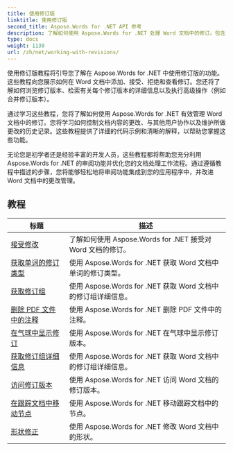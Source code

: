```yaml
---
title: 使用修订版
linktitle: 使用修订版
second_title: Aspose.Words for .NET API 参考
description: 了解如何使用 Aspose.Words for .NET 处理 Word 文档中的修订。包含用于管理和查看修订的示例代码的分步教程。
type: docs
weight: 1130
url: /zh/net/working-with-revisions/
---
```

使用修订版教程将引导您了解在 Aspose.Words for .NET 中使用修订版的功能。这些教程向您展示如何在 Word 文档中添加、接受、拒绝和查看修订。您还将了解如何浏览修订版本、检索有关每个修订版本的详细信息以及执行高级操作（例如合并修订版本）。

通过学习这些教程，您将了解如何使用 Aspose.Words for .NET 有效管理 Word 文档中的修订。您将学习如何控制文档内容的更改、与其他用户协作以及维护所做更改的历史记录。这些教程提供了详细的代码示例和清晰的解释，以帮助您掌握这些功能。

无论您是初学者还是经验丰富的开发人员，这些教程都将帮助您充分利用 Aspose.Words for .NET 的审阅功能并优化您的文档处理工作流程。通过遵循教程中描述的步骤，您将能够轻松地将审阅功能集成到您的应用程序中，并改进 Word 文档中的更改管理。

 ## 教程
| 标题 | 描述 |
| --- | --- |
| [接受修改](./accept-revisions/) | 了解如何使用 Aspose.Words for .NET 接受对 Word 文档的修订。 |
| [获取单词的修订类型](./get-revision-types/) | 使用 Aspose.Words for .NET 获取 Word 文档中单词的修订类型。 |
| [获取修订组](./get-revision-groups/) | 使用 Aspose.Words for .NET 获取 Word 文档中的修订组详细信息。 |
| [删除 PDF 文件中的注释](./remove-comments-in-pdf/) | 使用 Aspose.Words for .NET 删除 PDF 文件中的注释。 |
| [在气球中显示修订](./show-revisions-in-balloons/) | 使用 Aspose.Words for .NET 在气球中显示修订版本。 |
| [获取修订组详细信息](./get-revision-group-details/) | 使用 Aspose.Words for .NET 获取 Word 文档中的修订组详细信息。 |
| [访问修订版本](./access-revised-version/) | 使用 Aspose.Words for .NET 访问 Word 文档的修订版本。 |
| [在跟踪文档中移动节点](./move-node-in-tracked-document/) | 使用 Aspose.Words for .NET 移动跟踪文档中的节点。 |
| [形状修正](./shape-revision/) | 使用 Aspose.Words for .NET 修改 Word 文档中的形状。 |